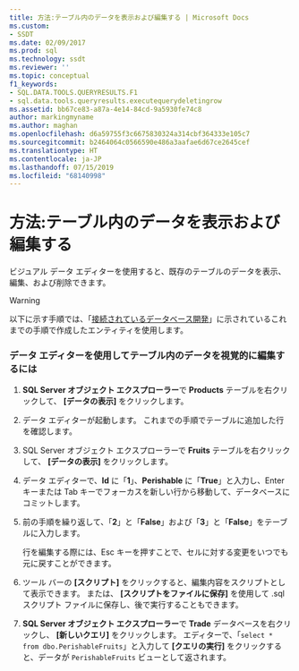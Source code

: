 ```yaml
---
title: 方法:テーブル内のデータを表示および編集する | Microsoft Docs
ms.custom:
- SSDT
ms.date: 02/09/2017
ms.prod: sql
ms.technology: ssdt
ms.reviewer: ''
ms.topic: conceptual
f1_keywords:
- SQL.DATA.TOOLS.QUERYRESULTS.F1
- sql.data.tools.queryresults.executequerydeletingrow
ms.assetid: bb67ce83-a87a-4e14-84cd-9a5930fe74c8
author: markingmyname
ms.author: maghan
ms.openlocfilehash: d6a59755f3c6675830324a314cbf364333e105c7
ms.sourcegitcommit: b2464064c0566590e486a3aafae6d67ce2645cef
ms.translationtype: HT
ms.contentlocale: ja-JP
ms.lasthandoff: 07/15/2019
ms.locfileid: "68140998"
---
```

# <a name="how-to-view-and-edit-data-in-a-table"></a>方法:テーブル内のデータを表示および編集する
ビジュアル データ エディターを使用すると、既存のテーブルのデータを表示、編集、および削除できます。  
  
> [!WARNING]  
> 以下に示す手順では、「[接続されているデータベース開発](../ssdt/connected-database-development.md)」に示されているこれまでの手順で作成したエンティティを使用します。  
  
### <a name="to-edit-data-in-a-table-visually-using-the-data-editor"></a>データ エディターを使用してテーブル内のデータを視覚的に編集するには  
  
1.  **SQL Server オブジェクト エクスプローラー**で **Products** テーブルを右クリックして、 **[データの表示]** をクリックします。  
  
2.  データ エディターが起動します。 これまでの手順でテーブルに追加した行を確認します。  
  
3.  SQL Server オブジェクト エクスプローラーで **Fruits** テーブルを右クリックして、 **[データの表示]** をクリックします。  
  
4.  データ エディターで、**Id** に「**1**」、**Perishable** に「**True**」と入力し、Enter キーまたは Tab キーでフォーカスを新しい行から移動して、データベースにコミットします。  
  
5.  前の手順を繰り返して、「**2**」と「**False**」および「**3**」と「**False**」をテーブルに入力します。  
  
    行を編集する際には、Esc キーを押すことで、セルに対する変更をいつでも元に戻すことができます。  
  
6.  ツール バーの **[スクリプト]** をクリックすると、編集内容をスクリプトとして表示できます。 または、 **[スクリプトをファイルに保存]** を使用して .sql スクリプト ファイルに保存し、後で実行することもできます。  
  
7.  **SQL Server オブジェクト エクスプローラー**で **Trade** データベースを右クリックし、 **[新しいクエリ]** をクリックします。 エディターで、「`select * from dbo.PerishableFruits`」と入力して **[クエリの実行]** をクリックすると、データが `PerishableFruits` ビューとして返されます。  
  
